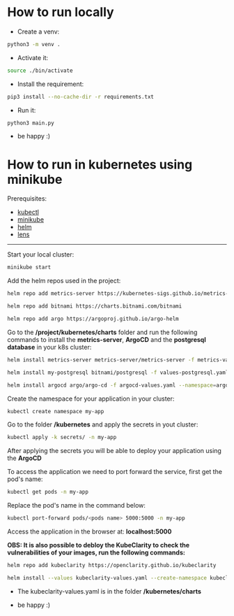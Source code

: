 <h1>How to run locally</h1>

- Create a venv:

``` bash
python3 -m venv .     
```
- Activate it:

``` bash
source ./bin/activate
```
- Install the requirement:

``` bash 
pip3 install --no-cache-dir -r requirements.txt 
```

- Run it:

``` bash 
python3 main.py  
```

- be happy :)


<h1>How to run in kubernetes using minikube</h1>

Prerequisites:

- <a href="https://kubernetes.io/docs/tasks/tools/">kubectl</a>
- <a href="https://minikube.sigs.k8s.io/docs/start/">minikube</a>
- <a href="https://helm.sh/docs/intro/install/">helm</a>
- <a href="https://k8slens.dev/">lens</a>

<hr/>


Start your local cluster:

``` bash
minikube start
```

Add the helm repos used in the project:

```bash
helm repo add metrics-server https://kubernetes-sigs.github.io/metrics-server/
```

```bash
helm repo add bitnami https://charts.bitnami.com/bitnami
```

```bash
helm repo add argo https://argoproj.github.io/argo-helm
```


Go to the <b>/project/kubernetes/charts</b> folder and run the following commands to install the <b>metrics-server</b>, <b>ArgoCD</b> and the <b>postgresql database</b> in your k8s cluster:

``` bash
helm install metrics-server metrics-server/metrics-server -f metrics-values.yaml --namespace=kube-system
```

``` bash
helm install my-postgresql bitnami/postgresql -f values-postgresql.yaml --namespace=postgresql --create-namespace 
```

```bash
helm install argocd argo/argo-cd -f argocd-values.yaml --namespace=argocd --create-namespace
```

Create the namespace for your application in your cluster:

``` bash
kubectl create namespace my-app
```

Go to the folder <b>/kubernetes</b> and apply the  secrets in yout cluster:

```bash
kubectl apply -k secrets/ -n my-app
```
After applying the secrets you will be able to deploy your application using the <b>ArgoCD</b>

To access the application we need to port forward the service, first get the pod's name:
``` bash
kubectl get pods -n my-app
```

Replace the pod's name in the command below:

``` bash
kubectl port-forward pods/<pods name> 5000:5000 -n my-app
```

Access the application in the browser at: <b>localhost:5000</b>

<b>OBS: It is also possible to debloy the KubeClarity to check the vulnerabilities of your images, run the following commands:</b>

```bash
helm repo add kubeclarity https://openclarity.github.io/kubeclarity
```

```bash
helm install --values kubeclarity-values.yaml --create-namespace kubeclarity kubeclarity/kubeclarity -n kubeclarity
```

- The kubeclarity-values.yaml is in the folder <b>/kubernetes/charts</b>

- be happy :)